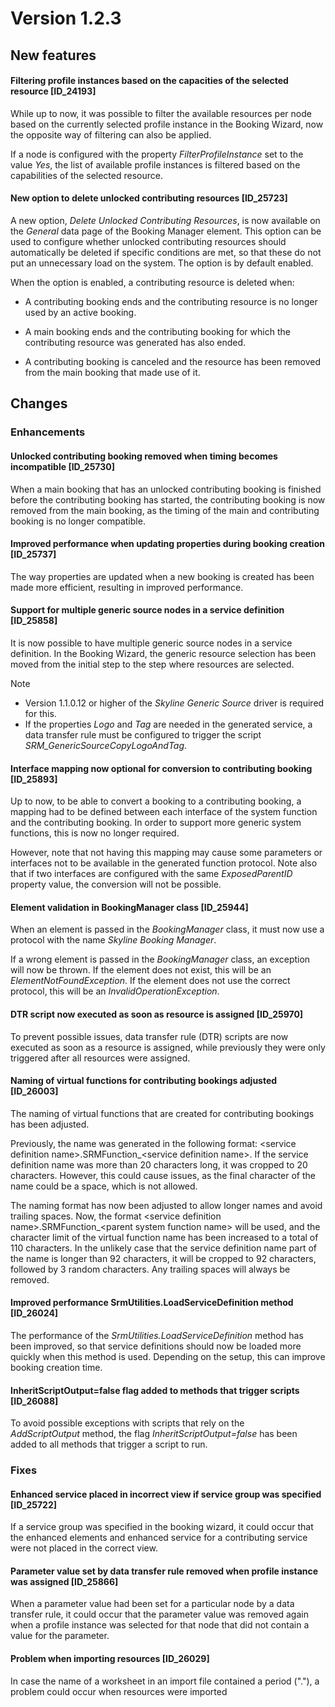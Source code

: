 # Version 1.2.3

## New features

#### Filtering profile instances based on the capacities of the selected resource \[ID_24193\]

While up to now, it was possible to filter the available resources per node based on the currently selected profile instance in the Booking Wizard, now the opposite way of filtering can also be applied.

If a node is configured with the property *FilterProfileInstance* set to the value *Yes*, the list of available profile instances is filtered based on the capabilities of the selected resource.

#### New option to delete unlocked contributing resources \[ID_25723\]

A new option, *Delete Unlocked Contributing Resources*, is now available on the *General* data page of the Booking Manager element. This option can be used to configure whether unlocked contributing resources should automatically be deleted if specific conditions are met, so that these do not put an unnecessary load on the system. The option is by default enabled.

When the option is enabled, a contributing resource is deleted when:

- A contributing booking ends and the contributing resource is no longer used by an active booking.

- A main booking ends and the contributing booking for which the contributing resource was generated has also ended.

- A contributing booking is canceled and the resource has been removed from the main booking that made use of it.

## Changes

### Enhancements

#### Unlocked contributing booking removed when timing becomes incompatible \[ID_25730\]

When a main booking that has an unlocked contributing booking is finished before the contributing booking has started, the contributing booking is now removed from the main booking, as the timing of the main and contributing booking is no longer compatible.

#### Improved performance when updating properties during booking creation \[ID_25737\]

The way properties are updated when a new booking is created has been made more efficient, resulting in improved performance.

#### Support for multiple generic source nodes in a service definition \[ID_25858\]

It is now possible to have multiple generic source nodes in a service definition. In the Booking Wizard, the generic resource selection has been moved from the initial step to the step where resources are selected.

> [!NOTE]
> - Version 1.1.0.12 or higher of the *Skyline Generic Source* driver is required for this.
> - If the properties *Logo* and *Tag* are needed in the generated service, a data transfer rule must be configured to trigger the script *SRM_GenericSourceCopyLogoAndTag*.

#### Interface mapping now optional for conversion to contributing booking \[ID_25893\]

Up to now, to be able to convert a booking to a contributing booking, a mapping had to be defined between each interface of the system function and the contributing booking. In order to support more generic system functions, this is now no longer required.

However, note that not having this mapping may cause some parameters or interfaces not to be available in the generated function protocol. Note also that if two interfaces are configured with the same *ExposedParentID* property value, the conversion will not be possible.

#### Element validation in BookingManager class \[ID_25944\]

When an element is passed in the *BookingManager* class, it must now use a protocol with the name *Skyline Booking Manager*.

If a wrong element is passed in the *BookingManager* class, an exception will now be thrown. If the element does not exist, this will be an *ElementNotFoundException*. If the element does not use the correct protocol, this will be an *InvalidOperationException*.

#### DTR script now executed as soon as resource is assigned \[ID_25970\]

To prevent possible issues, data transfer rule (DTR) scripts are now executed as soon as a resource is assigned, while previously they were only triggered after all resources were assigned.

#### Naming of virtual functions for contributing bookings adjusted \[ID_26003\]

The naming of virtual functions that are created for contributing bookings has been adjusted.

Previously, the name was generated in the following format: \<service definition name>.SRMFunction\_\<service definition name>. If the service definition name was more than 20 characters long, it was cropped to 20 characters. However, this could cause issues, as the final character of the name could be a space, which is not allowed.

The naming format has now been adjusted to allow longer names and avoid trailing spaces. Now, the format \<service definition name>.SRMFunction\_\<parent system function name> will be used, and the character limit of the virtual function name has been increased to a total of 110 characters. In the unlikely case that the service definition name part of the name is longer than 92 characters, it will be cropped to 92 characters, followed by 3 random characters. Any trailing spaces will always be removed.

#### Improved performance SrmUtilities.LoadServiceDefinition method \[ID_26024\]

The performance of the *SrmUtilities.LoadServiceDefinition* method has been improved, so that service definitions should now be loaded more quickly when this method is used. Depending on the setup, this can improve booking creation time.

#### InheritScriptOutput=false flag added to methods that trigger scripts \[ID_26088\]

To avoid possible exceptions with scripts that rely on the *AddScriptOutput* method, the flag *InheritScriptOutput=false* has been added to all methods that trigger a script to run.

### Fixes

#### Enhanced service placed in incorrect view if service group was specified \[ID_25722\]

If a service group was specified in the booking wizard, it could occur that the enhanced elements and enhanced service for a contributing service were not placed in the correct view.

#### Parameter value set by data transfer rule removed when profile instance was assigned \[ID_25866\]

When a parameter value had been set for a particular node by a data transfer rule, it could occur that the parameter value was removed again when a profile instance was selected for that node that did not contain a value for the parameter.

#### Problem when importing resources \[ID_26029\]

In case the name of a worksheet in an import file contained a period ("."), a problem could occur when resources were imported
